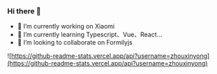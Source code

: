 ### Hi there 👋

- 🔭 I’m currently working on Xiaomi
- 🌱 I’m currently learning Typescript、Vue、React...
- 👯 I’m looking to collaborate on Formilyjs

![https://github-readme-stats.vercel.app/api?username=zhouxinyong](https://github-readme-stats.vercel.app/api?username=zhouxinyong)
